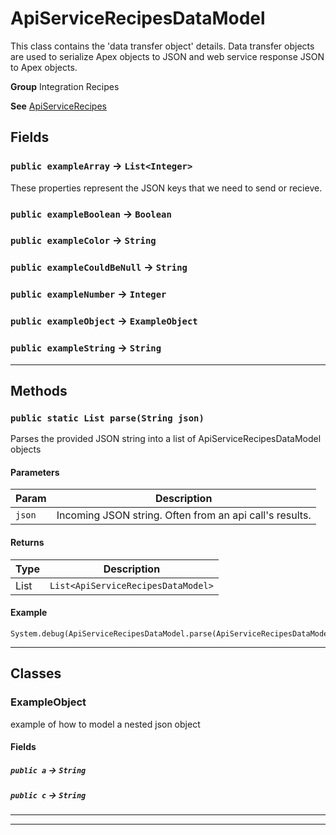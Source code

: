 # ApiServiceRecipesDataModel

This class contains the 'data transfer object' details.
Data transfer objects are used to serialize Apex objects to JSON and
web service response JSON to Apex objects.


**Group** Integration Recipes


**See** [ApiServiceRecipes](https://github.com/trailheadapps/apex-recipes/wiki/ApiServiceRecipes)

## Fields

### `public exampleArray` → `List<Integer>`


These properties represent the JSON keys that we need to send or recieve.

### `public exampleBoolean` → `Boolean`


### `public exampleColor` → `String`


### `public exampleCouldBeNull` → `String`


### `public exampleNumber` → `Integer`


### `public exampleObject` → `ExampleObject`


### `public exampleString` → `String`


---
## Methods
### `public static List parse(String json)`

Parses the provided JSON string into a list of ApiServiceRecipesDataModel objects

#### Parameters

|Param|Description|
|---|---|
|`json`|Incoming JSON string. Often from an api call's results.|

#### Returns

|Type|Description|
|---|---|
|List<ApiServiceRecipesDataModel>|`List<ApiServiceRecipesDataModel>`|

#### Example
```apex
System.debug(ApiServiceRecipesDataModel.parse(ApiServiceRecipesDataModel_Tests.testJSON));
```


---
## Classes
### ExampleObject

example of how to model a nested json object

#### Fields

##### `public a` → `String`


##### `public c` → `String`


---

---
